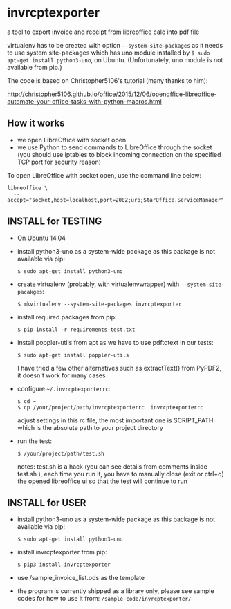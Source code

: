 # invrcptexporter

a tool to export invoice and receipt from libreoffice calc into pdf file

virtualenv has to be created with option `--system-site-packages` as it
needs to use system site-packages which has uno module installed by
`$ sudo apt-get install python3-uno`, on Ubuntu.  (Unfortunately, uno
module is not available from pip.)

The code is based on Christopher5106's tutorial (many thanks to him):

  http://christopher5106.github.io/office/2015/12/06/openoffice-libreoffice-automate-your-office-tasks-with-python-macros.html

## How it works

- we open LibreOffice with socket open
- we use Python to send commands to LibreOffice through the socket (you
  should use iptables to block incoming connection on the specified TCP
  port for security reason)

To open LibreOffice with socket open, use the command line below:

```
libreoffice \
  --accept="socket,host=localhost,port=2002;urp;StarOffice.ServiceManager"
```

## INSTALL for TESTING

  - On Ubuntu 14.04

  - install python3-uno as a system-wide package as this package is not
    available via pip:

      ```
      $ sudo apt-get install python3-uno
      ```

  - create virtualenv (probably, with virtualenvwrapper) with
    `--system-site-pacakges`:

      ```
      $ mkvirtualenv --system-site-packages invrcptexporter
      ```

  - install required packages from pip:

      ```
      $ pip install -r requirements-test.txt
      ```

  - install poppler-utils from apt as we have to use pdftotext in our
    tests:

      ```
      $ sudo apt-get install poppler-utils
      ```

    I have tried a few other alternatives such as extractText() from
    PyPDF2, it doesn't work for many cases

  - configure `~/.invrcptexporterrc`:

      ```
      $ cd ~
      $ cp /your/project/path/invrcptexporterrc .invrcptexporterrc
      ```

    adjust settings in this rc file, the most important one is
    SCRIPT_PATH which is the absolute path to your project directory

  - run the test:

      ```
      $ /your/project/path/test.sh
      ```

    notes: test.sh is a hack (you can see details from comments inside
    test.sh ), each time you run it, you have to manually close (exit or
    ctrl+q) the opened libreoffice ui so that the test will continue to
    run

## INSTALL for USER

  - install python3-uno as a system-wide package as this package is not
    available via pip:

      ```
      $ sudo apt-get install python3-uno
      ```

  - install invrcptexporter from pip:

      ```
      $ pip3 install invrcptexporter
      ```

  - use /sample_invoice_list.ods as the template

  - the program is currently shipped as a library only, please see
    sample codes for how to use it from:
    `/sample-code/invrcptexporter/`
